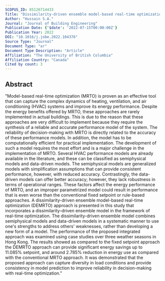 ```yaml
---
SCOPUS_ID: 85126714433
Title: "Dissimilarity-driven ensemble model-based real-time optimization for control of building HVAC systems"
Author: "Hussain S.A."
Journal: "Journal of Building Engineering"
Publication Date: {'$date': '2022-07-15T00:00:00Z'}
Publication Year: 2022
DOI: "10.1016/j.jobe.2022.104376"
Source Type: "Journal"
Document Type: "ar"
Document Type Description: "Article"
Affiliation: "The University of British Columbia"
Affiliation Country: "Canada"
Cited by count: 3
---
```


## Abstract
"Model-based real-time optimization (MRTO) is proven as an effective tool that can capture the complex dynamics of heating, ventilation, and air conditioning (HVAC) systems and improve its energy performance. Despite the energy benefits offered by MRTO, these approaches are rarely implemented in actual buildings. This is due to the reason that these approaches are very difficult to implement because they require the synthesis of a reliable and accurate performance model of the system. The reliability of decision-making with MRTO is directly related to the accuracy of these performance models. In addition, the model has to be computationally efficient for practical implementation. The development of such a model requires the most effort and is a major challenge in the implementation of MRTO. Several HVAC performance models are already available in the literature, and these can be classified as semiphysical models and data-driven models. The semiphysical models are generalized models with simplification assumptions that can provide consistent performance, however, with reduced accuracy. Contrastingly, the data-driven models can offer better accuracy; however, they lack robustness in terms of operational ranges. These factors affect the energy performance of MRTO, and an improper parametrized model could result in performance that is even worse than the conventional fixed setpoint or rule-based approaches. A dissimilarity-driven ensemble model-based real-time optimization (DEMRTO) approach is presented in this study that incorporates a dissimilarity-driven ensemble model in the framework of real-time optimization. The dissimilarity-driven ensemble model combines semiphysical models and data-driven models in a systematic manner to use one's strengths to address others' weaknesses, rather than developing a new form of a model. The performance of the proposed integrated approach was examined using case studies over three weather seasons in Hong Kong. The results showed as compared to the fixed setpoint approach the DEMRTO approach can provide significant energy savings up to 11.085% setpoint, and around 2.785% reduction in energy use as compared with the conventional MRTO approach. It was demonstrated that the proposed approach can capture diversity in load conditions and provide consistency in model prediction to improve reliability in decision-making with real-time optimization."
